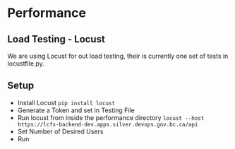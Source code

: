 # Performance

## Load Testing - Locust

We are using Locust for out load testing, their is currently one set of tests in
locustfile.py.

## Setup

* Install Locust `pip install locust`
* Generate a Token and set in Testing File
* Run locust from inside the performance directory
  `locust --host https://lcfs-backend-dev.apps.silver.devops.gov.bc.ca/api`
* Set Number of Desired Users
* Run
